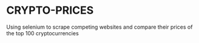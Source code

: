 # CRYPTO-PRICES
Using selenium to scrape competing websites and compare their prices of the top 100 cryptocurrencies 
